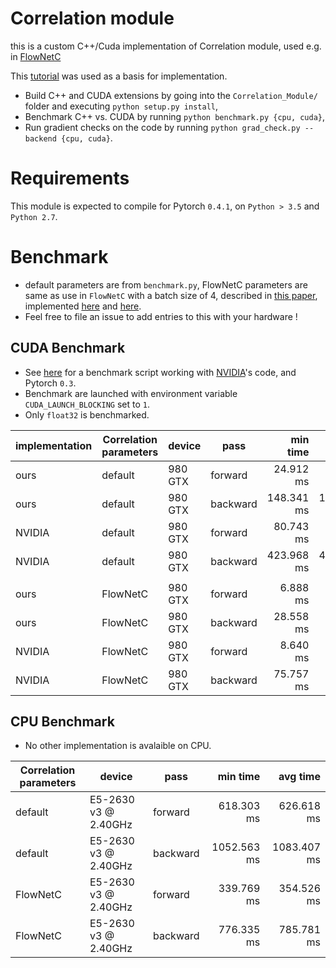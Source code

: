 # Correlation module

this is a custom C++/Cuda implementation of Correlation module, used e.g. in [FlowNetC](https://arxiv.org/abs/1504.06852)

This [tutorial](http://pytorch.org/tutorials/advanced/cpp_extension.html) was used as a basis for implementation.

- Build C++ and CUDA extensions by going into the `Correlation_Module/` folder and executing `python setup.py install`,
- Benchmark C++ vs. CUDA by running `python benchmark.py {cpu, cuda}`,
- Run gradient checks on the code by running `python grad_check.py --backend {cpu, cuda}`.

# Requirements

This module is expected to compile for Pytorch `0.4.1`, on `Python > 3.5` and `Python 2.7`.

# Benchmark

 * default parameters are from `benchmark.py`, FlowNetC parameters are same as use in `FlowNetC` with a batch size of 4, described in [this paper](https://arxiv.org/abs/1504.06852), implemented [here](https://github.com/lmb-freiburg/flownet2) and [here](https://github.com/NVIDIA/flownet2-pytorch/blob/master/networks/FlowNetC.py).
 * Feel free to file an issue to add entries to this with your hardware !

## CUDA Benchmark

 * See [here](https://gist.github.com/ClementPinard/270e910147119831014932f67fb1b5ea) for a benchmark script working with [NVIDIA](https://github.com/NVIDIA/flownet2-pytorch/tree/master/networks/correlation_package)'s code, and Pytorch `0.3`.
 * Benchmark are launched with environment variable `CUDA_LAUNCH_BLOCKING` set to `1`.
 * Only `float32` is benchmarked.

 | implementation | Correlation parameters |  device |     pass |   min time |   avg time |
 | -------------- | ---------------------- | ------- | -------- | ---------: | ---------: |
 |           ours |                default | 980 GTX |  forward |  24.912 ms |  25.202 ms |
 |           ours |                default | 980 GTX | backward | 148.341 ms | 148.827 ms |
 |         NVIDIA |                default | 980 GTX |  forward |  80.743 ms |  81.534 ms |
 |         NVIDIA |                default | 980 GTX | backward | 423.968 ms | 425.396 ms |
 |                |                        |         |          |            |            |
 |           ours |               FlowNetC | 980 GTX |  forward |   6.888 ms |   7.578 ms |
 |           ours |               FlowNetC | 980 GTX | backward |  28.558 ms |  28.984 ms |
 |         NVIDIA |               FlowNetC | 980 GTX |  forward |   8.640 ms |   8.805 ms |
 |         NVIDIA |               FlowNetC | 980 GTX | backward |  75.757 ms |  76.873 ms |

## CPU Benchmark

  * No other implementation is avalaible on CPU.

 | Correlation parameters |               device |     pass |    min time |    avg time |
 | ---------------------- | -------------------- | -------- | ----------: | ----------: |
 |                default | E5-2630 v3 @ 2.40GHz |  forward |  618.303 ms |  626.618 ms |
 |                default | E5-2630 v3 @ 2.40GHz | backward | 1052.563 ms | 1083.407 ms |
 |               FlowNetC | E5-2630 v3 @ 2.40GHz |  forward |  339.769 ms |  354.526 ms |
 |               FlowNetC | E5-2630 v3 @ 2.40GHz | backward |  776.335 ms |  785.781 ms |